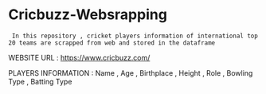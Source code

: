 # Cricbuzz-Websrapping
     In this repository , cricket players information of international top 20 teams are scrapped from web and stored in the dataframe 
     
WEBSITE URL : https://www.cricbuzz.com/

PLAYERS INFORMATION : Name , Age , Birthplace , Height , Role , Bowling Type , Batting Type
